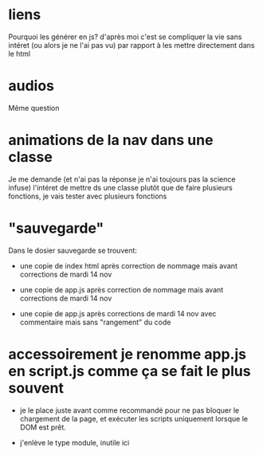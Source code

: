 # liens

Pourquoi les générer en js? d'après moi c'est se compliquer la vie sans intéret (ou alors je ne l'ai pas vu) par rapport à les mettre directement dans le html

# audios

Même question

# animations de la nav dans une classe

Je me demande (et n'ai pas la réponse je n'ai toujours pas la science infuse) l'intéret de mettre ds une classe plutôt que de faire plusieurs fonctions, je vais tester avec plusieurs fonctions

# "sauvegarde"

Dans le dosier sauvegarde se trouvent:

- une copie de index html après correction de nommage mais avant corrections de mardi 14 nov

- une copie de app.js après correction de nommage mais avant corrections de mardi 14 nov

- une copie de app.js après corrections de mardi 14 nov avec commentaire mais sans "rangement" du code

# accessoirement je renomme app.js en script.js comme ça se fait le plus souvent

- je le place juste avant </body> comme recommandé pour ne pas bloquer le chargement de la page, et exécuter les scripts uniquement lorsque le DOM est prêt.

- j'enlève le type module, inutile ici
